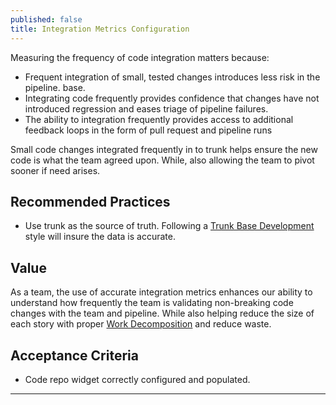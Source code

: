 ```yaml
---
published: false
title: Integration Metrics Configuration
---
```


Measuring the frequency of code integration matters because:

- Frequent integration of small, tested changes introduces less risk in the pipeline.
  base.
- Integrating code frequently provides confidence that changes have not introduced regression and eases triage of pipeline failures.
- The ability to integration frequently provides access to additional feedback loops
  in the form of pull request and pipeline runs

Small code changes integrated frequently in to trunk helps ensure the new code
is what the team agreed upon. While, also allowing the team to pivot sooner if need arises.

## Recommended Practices

- Use trunk as the source of truth. Following a [Trunk Base Development](./tech-tips/branching.html) style
  will insure the data is accurate.

## Value

As a team, the use of accurate integration metrics enhances our ability to
understand how frequently the team is validating non-breaking code changes with the team
and pipeline. While also helping reduce the size of each story with proper [Work Decomposition](./work-decomposition/work-breakdown.html)
and reduce waste.

## Acceptance Criteria

- Code repo widget correctly configured and populated.

---

